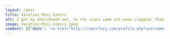 ```yaml
---
layout: comic
title: Vacation Mini-Comics
alt: I got my sketchbook wet, so the scans came out even crappier than usual.
image: Vacation-Mini-Comics.jpeg
comment: [{'date': '<a href="http://comicfury.com/profile.php?username=tecco_dsilva" title="tecco_dsilva">tecco_dsilva</a>', 'username': 'tecco_dsilva', 'comment': 'Final few vacation mini-comics.  The second one is exactly what we heard on the bus CB.  '}]
---
```

